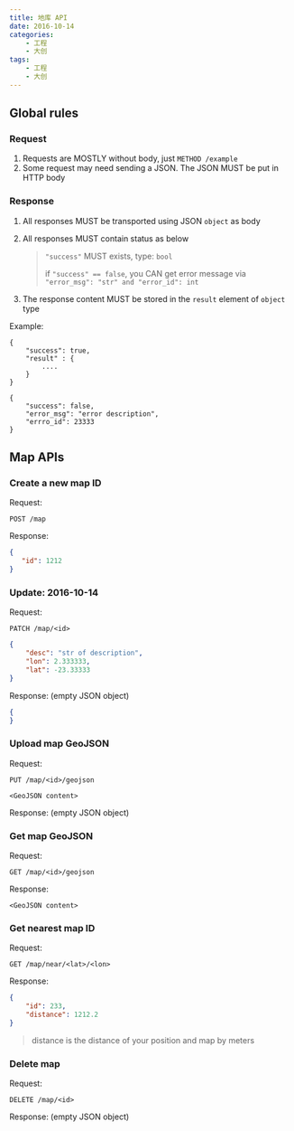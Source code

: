 ```yaml
---
title: 地库 API
date: 2016-10-14
categories:
    - 工程
    - 大创
tags:
    - 工程
    - 大创
---
```


## Global rules


### Request

1. Requests are MOSTLY without body, just `METHOD /example`
2. Some request may need sending a JSON. The JSON MUST be put in HTTP body

<!-- more -->


### Response

1. All responses MUST be transported using JSON `object` as body
2. All responses MUST contain status as below

    > `"success"` MUST exists, type: `bool`
    >
    > if `"success" == false`, you CAN get error message via `"error_msg": "str" and "error_id": int`


3. The response content MUST be stored in the `result` element of `object` type


Example:

```
{
    "success": true,
    "result" : {
        ....
    }
}
```

```
{
    "success": false,
    "error_msg": "error description",
    "errro_id": 23333
}
```

## Map APIs

### Create a new map ID

Request:

`POST /map`

Response:

```json
{
   "id": 1212
}
```

### Update: 2016-10-14

Request:

`PATCH /map/<id>`

```json
{
	"desc": "str of description",
	"lon": 2.333333,
	"lat": -23.33333
}
```

Response: (empty JSON object)

```json
{
}
```

### Upload map GeoJSON

Request:

`PUT /map/<id>/geojson`

```
<GeoJSON content>
```

Response: (empty JSON object)




### Get map GeoJSON

Request:

`GET /map/<id>/geojson`

Response:

```
<GeoJSON content>
```

### Get nearest map ID

Request:

`GET /map/near/<lat>/<lon>`

Response:

```json
{
	"id": 233,
	"distance": 1212.2
}
```

> distance is the distance of your position and map by meters

### Delete map

Request:

`DELETE /map/<id>`

Response: (empty JSON object)
